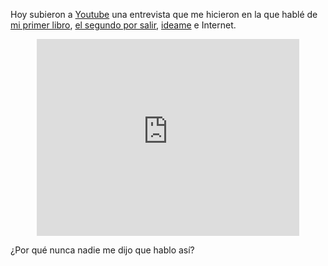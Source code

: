 <html><body><p>Hoy subieron a <a href="http://www.youtube.com/watch?v=2o8elm2dz4c&amp;feature=plcp" target="_blank">Youtube</a> una entrevista que me hicieron en la que hablé de <a href="http://www.juanjoconti.com.ar/libros/cuentos/">mi primer libro</a>, <a href="http://www.juanjoconti.com.ar/libros/cuentos2/">el segundo por salir</a>, <a href="http://idea.me/" target="_blank">ideame</a> e Internet.



</p><center>

<iframe src="http://www.youtube.com/embed/2o8elm2dz4c" frameborder="0" width="420" height="315"></iframe></center>



¿Por qué nunca nadie me dijo que hablo así?</body></html>